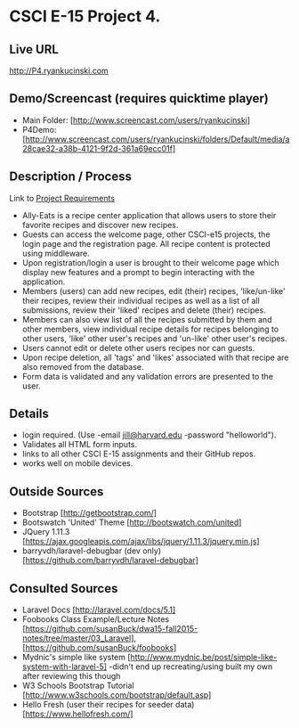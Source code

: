 # CSCI E-15 Project 4.

## Live URL
http://P4.ryankucinski.com

## Demo/Screencast (requires quicktime player)
* Main Folder: [http://www.screencast.com/users/ryankucinski]
* P4Demo: [http://www.screencast.com/users/ryankucinski/folders/Default/media/a28cae32-a38b-4121-9f2d-361a69ecc01f]

## Description / Process
Link to [Project Requirements](http://dwa15.com/Projects/P4)

* Ally-Eats is a recipe center application that allows users to store their favorite recipes and discover new recipes.
* Guests can access the welcome page, other CSCI-e15 projects, the login page and the registration page. All recipe content is protected using middleware.
* Upon registration/login a user is brought to their welcome page which display new features and a prompt to begin interacting with the application.
* Members (users) can add new recipes, edit (their) recipes, 'like/un-like' their recipes, review their individual recipes as well as a list of all submissions, review their 'liked' recipes and delete (their) recipes.
* Members can also view  list of all the recipes submitted by them and other members, view individual recipe details for recipes belonging to other users,  'like' other user's recipes and 'un-like' other user's recipes.
* Users cannot edit or delete other users recipes nor can guests.
* Upon recipe deletion, all 'tags' and 'likes' associated with that recipe are also removed from the database.
* Form data is validated and any validation errors are presented to the user.


## Details
* login required. (Use -email jill@harvard.edu -password "helloworld").
* Validates all HTML form inputs.
* links to all other CSCI E-15 assignments and their GitHub repos.
* works well on mobile devices.

## Outside Sources
* Bootstrap [http://getbootstrap.com/]
* Bootswatch 'United' Theme [http://bootswatch.com/united]
* JQuery 1.11.3 [https://ajax.googleapis.com/ajax/libs/jquery/1.11.3/jquery.min.js]
* barryvdh/laravel-debugbar (dev only) [https://github.com/barryvdh/laravel-debugbar]

## Consulted Sources
* Laravel Docs [http://laravel.com/docs/5.1]
* Foobooks Class Example/Lecture Notes [https://github.com/susanBuck/dwa15-fall2015-notes/tree/master/03_Laravel], [https://github.com/susanBuck/foobooks]
* Mydnic's simple like system [http://www.mydnic.be/post/simple-like-system-with-laravel-5] -didn't end up recreating/using built my own after reviewing this though
* W3 Schools Bootstrap Tutorial [http://www.w3schools.com/bootstrap/default.asp]
* Hello Fresh (user their recipes for seeder data) [https://www.hellofresh.com/]
